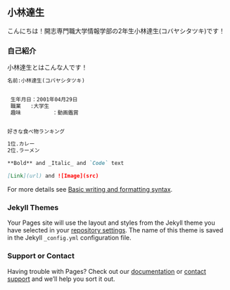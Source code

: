 ## 小林達生



こんにちは！開志専門職大学情報学部の2年生小林達生(コバヤシタツキ)です！

### 自己紹介

小林達生とはこんな人です！

```markdown
名前:小林達生(コバヤシタツキ)


 生年月日：2001年04月29日
 職業   :大学生
 趣味　　　　　　：動画鑑賞


好きな食べ物ランキング

1位.カレー 
2位.ラーメン

**Bold** and _Italic_ and `Code` text

[Link](url) and ![Image](src)
```

For more details see [Basic writing and formatting syntax](https://docs.github.com/en/github/writing-on-github/getting-started-with-writing-and-formatting-on-github/basic-writing-and-formatting-syntax).

### Jekyll Themes

Your Pages site will use the layout and styles from the Jekyll theme you have selected in your [repository settings](https://github.com/tatsuki0022/github/settings/pages). The name of this theme is saved in the Jekyll `_config.yml` configuration file.

### Support or Contact

Having trouble with Pages? Check out our [documentation]() or [contact support](https://support.github.com/contact) and we’ll help you sort it out.
